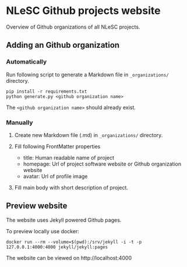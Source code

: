 # NLeSC Github projects website

Overview of Github organizations of all NLeSC projects.

## Adding an Github organization

### Automatically

Run following script to generate a Markdown file in `_organizations/` directory.
```
pip install -r requirements.txt
python generate.py <github organization name>
```
The `<github organization name>` should already exist.

### Manually

1. Create new Markdown file (.md) in `_organizations/` directory.
2. Fill following FrontMatter properties

    * title: Human readable name of project
    * homepage: Url of project software website or Github organization website
    * avatar: Url of profile image

3. Fill main body with short description of project.

## Preview website

The website uses Jekyll powered Github pages.

To preview locally use docker:
```
docker run --rm --volume=$(pwd):/srv/jekyll -i -t -p 127.0.0.1:4000:4000 jekyll/jekyll:pages
```
The website can be viewed on http://localhost:4000

